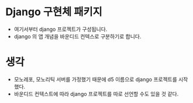 # Django 구현체 패키지
- 여기서부터 django 프로젝트가 구성됩니다.
- django 의 앱 개념을 바운디드 컨텍스로 구분하기로 합니다.

# 생각
- 모노레포, 모노리틱 서버를 가정했기 때문에 d5 이름으로 django 프로젝트를 시작했다.
- 바운디드 컨텍스트에 따라 django 프로젝트를 따로 선언할 수도 있을 것 같다.
